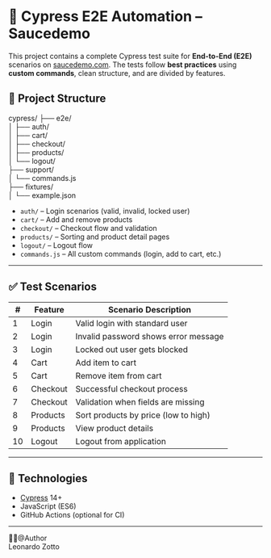 # 🧪 Cypress E2E Automation – Saucedemo

This project contains a complete Cypress test suite for **End-to-End (E2E)** scenarios on [saucedemo.com](https://www.saucedemo.com). The tests follow **best practices** using **custom commands**, clean structure, and are divided by features.

## 📁 Project Structure

cypress/
 ├── e2e/  
 │ ├── auth/  
 │ ├── cart/  
 │ ├── checkout/  
 │ ├── products/      
 │ └── logout/   
 ├── support/   
 │ └── commands.js  
 ├── fixtures/  
 │ └── example.json  
  
- `auth/` – Login scenarios (valid, invalid, locked user)
- `cart/` – Add and remove products
- `checkout/` – Checkout flow and validation
- `products/` – Sorting and product detail pages
- `logout/` – Logout flow
- `commands.js` – All custom commands (login, add to cart, etc.)

---

## ✅ Test Scenarios

| # | Feature    | Scenario Description                          |
|---|------------|-----------------------------------------------|
| 1 | Login      | Valid login with standard user                |
| 2 | Login      | Invalid password shows error message          |
| 3 | Login      | Locked out user gets blocked                  |
| 4 | Cart       | Add item to cart                              |
| 5 | Cart       | Remove item from cart                         |
| 6 | Checkout   | Successful checkout process                   |
| 7 | Checkout   | Validation when fields are missing            |
| 8 | Products   | Sort products by price (low to high)          |
| 9 | Products   | View product details                          |
|10 | Logout     | Logout from application                       |

---
## 🧰 Technologies

- [Cypress](https://www.cypress.io/) 14+
- JavaScript (ES6)
- GitHub Actions (optional for CI)

---
👨‍💻@Author  
Leonardo Zotto
